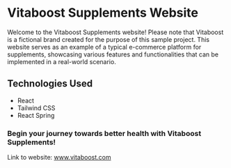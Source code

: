 # Vitaboost Supplements Website

Welcome to the Vitaboost Supplements website! Please note that Vitaboost is a fictional brand created for the purpose of this sample project. This website serves as an example of a typical e-commerce platform for supplements, showcasing various features and functionalities that can be implemented in a real-world scenario.

## Technologies Used

- React
- Tailwind CSS
- React Spring

### Begin your journey towards better health with Vitaboost Supplements!

Link to website: www.vitaboost.com
